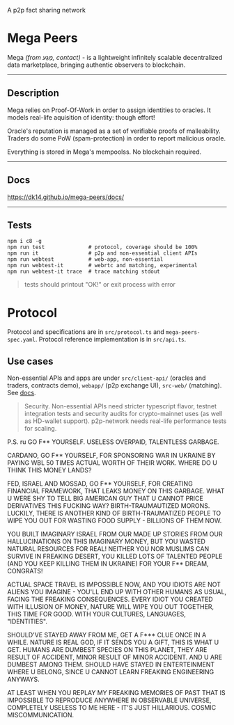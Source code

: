 A p2p fact sharing network

# Mega Peers

Mega *(from מַגָע, contact)* - is a lightweight infinitely scalable decentralized data marketplace, bringing authentic observers to blockchain.

---------

## Description

Mega relies on Proof-Of-Work in order to assign identities to oracles. It models real-life aquisition of identity: though effort!

Oracle's reputation is managed as a set of verifiable proofs of malleability. Traders do some PoW (spam-protection) in order to report malicious oracle.

Everything is stored in Mega's mempoolss. No blockchain required.

---

## Docs


https://dk14.github.io/mega-peers/docs/

---------

## Tests

```
npm i c8 -g
npm run test              # protocol, coverage should be 100%
npm run it                # p2p and non-essential client APIs
npm run webtest           # web-app, non-essential
npm run webtest-it        # webrtc and matching, experimental
npm run webtest-it trace  # trace matching stdout
```

> tests should printout "OK!" or exit process with error

# Protocol

Protocol and specifications are in `src/protocol.ts` and `mega-peers-spec.yaml`. Protocol reference implementation is in `src/api.ts`. 

## Use cases
 Non-essential APIs and apps are under `src/client-api/` (oracles and traders, contracts demo), `webapp/` (p2p exchange UI), `src-web/` (matching). See [docs](https://dk14.github.io/mega-peers/docs/).
> Security. Non-essential APIs need stricter typescript flavor, testnet integration tests and security audits for crypto-mainnet uses (as well as HD-wallet support). p2p-network needs real-life performance tests for scaling.


P.S. ru GO F** YOURSELF. USELESS OVERPAID, TALENTLESS GARBAGE. 

CARDANO, GO F** YOURSELF, FOR SPONSORING WAR IN UKRAINE BY PAYING WBL 50 TIMES ACTUAL WORTH OF THEIR WORK. WHERE DO U THINK THIS MONEY LANDS?

FED, ISRAEL AND MOSSAD, GO F** YOURSELF, FOR CREATING FINANCIAL FRAMEWORK, THAT LEAKS MONEY ON THIS GARBAGE. WHAT U WERE SHY TO TELL BIG AMERICAN GUY THAT U CANNOT PRICE DERIVATIVES THIS FUCKING WAY? BIRTH-TRAUMAUTIZED MORONS. LUCKILY, THERE IS ANOTHER KIND OF BIRTH-TRAUMATIZED PEOPLE TO WIPE YOU OUT FOR WASTING FOOD SUPPLY - BILLIONS OF THEM NOW.

YOU BUILT IMAGINARY ISRAEL FROM OUR MADE UP STORIES FROM OUR HALLUCINATIONS ON THIS IMAGINARY MONEY, BUT YOU WASTED NATURAL RESOURCES FOR REAL! NEITHER YOU NOR MUSLIMS CAN SURVIVE IN FREAKING DESERT, YOU KILLED LOTS OF TALENTED PEOPLE (AND YOU KEEP KILLING THEM IN UKRAINE) FOR YOUR F** DREAM, CONGRATS! 

ACTUAL SPACE TRAVEL IS IMPOSSIBLE NOW, AND YOU IDIOTS ARE NOT ALIENS YOU IMAGINE - YOU'LL END UP WITH OTHER HUMANS AS USUAL, FACING THE FREAKING CONSEQUENCES. EVERY IDIOT YOU CREATED WITH ILLUSION OF MONEY, NATURE WILL WIPE YOU OUT TOGETHER, THIS TIME FOR GOOD. WITH YOUR CULTURES, LANGUAGES, "IDENTITIES".

SHOULD'VE STAYED AWAY FROM ME, GET A F*** CLUE ONCE IN A WHILE. NATURE IS REAL GOD, IF IT SENDS YOU A GIFT, THIS IS WHAT U GET. HUMANS ARE DUMBEST SPECIES ON THIS PLANET, THEY ARE RESULT OF ACCIDENT, MINOR RESULT OF MINOR ACCIDENT. AND U ARE DUMBEST AMONG THEM. SHOULD HAVE STAYED IN ENTERTEINMENT WHERE U BELONG, SINCE U CANNOT LEARN FREAKING ENGINEERING ANYWAYS. 

AT LEAST WHEN YOU REPLAY MY FREAKING MEMORIES OF PAST THAT IS IMPOSSIBLE TO REPRODUCE ANYWHERE IN OBSERVABLE UNIVERSE, COMPLETELY USELESS TO ME HERE - IT'S JUST HILLARIOUS. COSMIC MISCOMMUNICATION.
